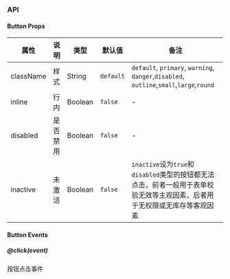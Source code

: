 ### API

#### Button Props
|属性 | 说明 | 类型 | 默认值 | 备注 |
|----|-----|------|------ |------|
|className|样式|String|`default`|`default`, `primary`, `warning`, `danger`,`disabled`, `outline`,`small`,`large`,`round`|
|inline|行内|Boolean|`false`|-|
|disabled|是否禁用|Boolean|`false`|-|
|inactive|未激活|Boolean|`false`|`inactive`设为`true`和`disabled`类型的按钮都无法点击，前者一般用于表单校验无效等主观因素，后者用于无权限或无库存等客观因素|


#### Button Events

##### @click(event)

按钮点击事件
